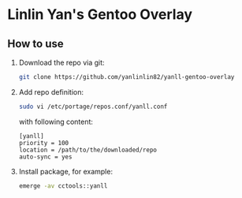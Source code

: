 # Linlin Yan's Gentoo Overlay

## How to use

1. Download the repo via git:

    ```sh
    git clone https://github.com/yanlinlin82/yanll-gentoo-overlay
    ```

2. Add repo definition:

    ```sh
    sudo vi /etc/portage/repos.conf/yanll.conf
    ```

    with following content:

    ```
    [yanll]
    priority = 100
    location = /path/to/the/downloaded/repo
    auto-sync = yes
    ```

3. Install package, for example:

    ```sh
    emerge -av cctools::yanll
    ```
